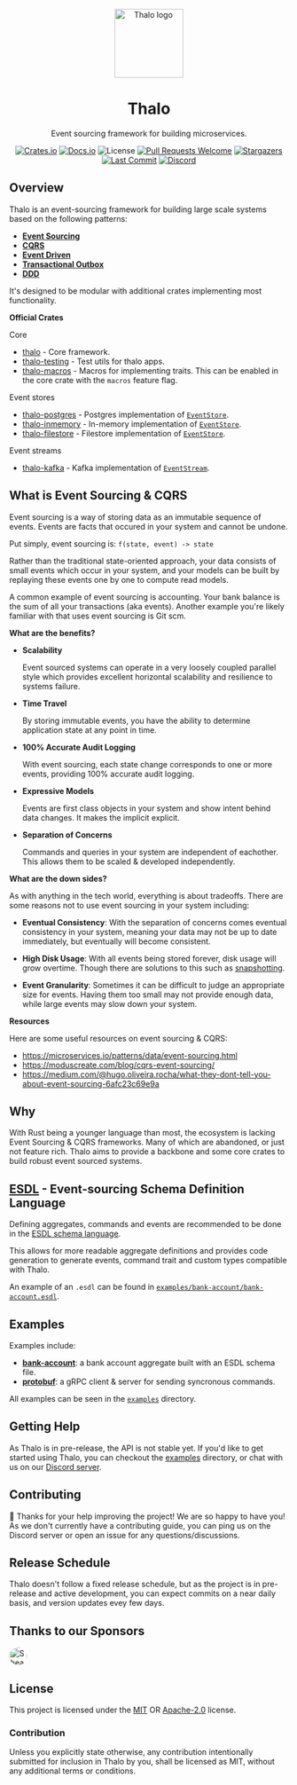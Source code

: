 <p align="center">
  <a href="http://thalo.rs" target="_blank" rel="noopener noreferrer"><img width="124" src="https://raw.githubusercontent.com/thalo-rs/thalo/dev/logo.png" alt="Thalo logo"></a>
</p>

<h1 align="center">Thalo</h1>
<p align="center">Event sourcing framework for building microservices.</p>

<p align="center">
  <a href="https://crates.io/crates/thalo"><img src="https://img.shields.io/crates/v/thalo?style=flat-square" alt="Crates.io"></a>
  <a href="https://docs.rs/thalo/latest/thalo/"><img src="https://img.shields.io/docsrs/thalo?style=flat-square" alt="Docs.io"></a>
  <img src="https://img.shields.io/crates/l/thalo?style=flat-square" alt="License">
  <a href="http://makeapullrequest.com"><img src="https://img.shields.io/badge/PRs-welcome-brightgreen.svg?style=flat-square" alt="Pull Requests Welcome"></a>
  <a href="https://github.com/thalo-rs/thalo/stargazers"><img src="https://img.shields.io/github/stars/thalo-rs/thalo?style=flat-square" alt="Stargazers"></a>
  <a href="https://github.com/thalo-rs/thalo/commits"><img src="https://img.shields.io/github/last-commit/thalo-rs/thalo/dev?style=flat-square" alt="Last Commit"></a>
  <a href="https://discord.gg/4Cq8NnPYPA"><img src="https://img.shields.io/discord/913402468895965264?color=%23414EED&label=Discord&logo=Discord&logoColor=%23FFFFFF&style=flat-square" alt="Discord"></a>
</p>

## Overview

Thalo is an event-sourcing framework for building large scale systems based on the following patterns:

- [**Event Sourcing**](https://microservices.io/patterns/data/event-sourcing.html)
- [**CQRS**](https://microservices.io/patterns/data/cqrs.html)
- [**Event Driven**](https://martinfowler.com/articles/201701-event-driven.html)
- [**Transactional Outbox**](https://microservices.io/patterns/data/transactional-outbox.html)
- [**DDD**](https://martinfowler.com/bliki/DomainDrivenDesign.html)

It's designed to be modular with additional crates implementing most functionality.

**Official Crates**

Core

- [thalo](https://docs.rs/thalo) - Core framework.
- [thalo-testing](https://docs.rs/thalo-testing) - Test utils for thalo apps.
- [thalo-macros](https://docs.rs/thalo-macros) - Macros for implementing traits. This can be enabled in the core crate with the `macros` feature flag.

Event stores

- [thalo-postgres](https://docs.rs/thalo-postgres) - Postgres implementation of [`EventStore`](https://docs.rs/thalo/latest/thalo/event_store/trait.EventStore.html).
- [thalo-inmemory](https://docs.rs/thalo-inmemory) - In-memory implementation of [`EventStore`](https://docs.rs/thalo/latest/thalo/event_store/trait.EventStore.html).
- [thalo-filestore](https://docs.rs/thalo-filestore) - Filestore implementation of [`EventStore`](https://docs.rs/thalo/latest/thalo/event_store/trait.EventStore.html).

Event streams

- [thalo-kafka](https://docs.rs/thalo-kafka) - Kafka implementation of [`EventStream`](https://docs.rs/thalo/latest/thalo/event_stream/trait.EventStream.html).

## What is Event Sourcing & CQRS

Event sourcing is a way of storing data as an immutable sequence of events.
Events are facts that occured in your system and cannot be undone.

Put simply, event sourcing is: `f(state, event) -> state`

Rather than the traditional state-oriented approach, your data consists of small events which occur in your system,
and your models can be built by replaying these events one by one to compute read models.

A common example of event sourcing is accounting. Your bank balance is the sum of all your transactions (aka events).
Another example you're likely familiar with that uses event sourcing is Git scm.

**What are the benefits?**

- **Scalability**

  Event sourced systems can operate in a very loosely coupled parallel style which provides excellent horizontal scalability and resilience to systems failure.

- **Time Travel**

  By storing immutable events, you have the ability to determine application state at any point in time.

- **100% Accurate Audit Logging**

  With event sourcing, each state change corresponds to one or more events, providing 100% accurate audit logging.

- **Expressive Models**

  Events are first class objects in your system and show intent behind data changes. It makes the implicit explicit.

- **Separation of Concerns**

  Commands and queries in your system are independent of eachother. This allows them to be scaled & developed independently.

**What are the down sides?**

As with anything in the tech world, everything is about tradeoffs.
There are some reasons not to use event sourcing in your system including:

- **Eventual Consistency**: With the separation of concerns comes eventual consistency in your system, meaning your data may not be up to date immediately, but eventually will become consistent.

- **High Disk Usage**: With all events being stored forever, disk usage will grow overtime. Though there are solutions to this such as [snapshotting](https://domaincentric.net/blog/event-sourcing-snapshotting).

- **Event Granularity**: Sometimes it can be difficult to judge an appropriate size for events. Having them too small may not provide enough data, while large events may slow down your system.

**Resources**

Here are some useful resources on event sourcing & CQRS:

- https://microservices.io/patterns/data/event-sourcing.html
- https://moduscreate.com/blog/cqrs-event-sourcing/
- https://medium.com/@hugo.oliveira.rocha/what-they-dont-tell-you-about-event-sourcing-6afc23c69e9a

## Why

With Rust being a younger language than most, the ecosystem is lacking Event Sourcing & CQRS frameworks. Many of which are abandoned, or just not feature rich. Thalo aims to provide a backbone and some core crates to build robust event sourced systems.

## [ESDL](https://github.com/thalo-rs/esdl) - Event-sourcing Schema Definition Language

Defining aggregates, commands and events are recommended to be done in the [ESDL schema language](https://github.com/thalo-rs/esdl).

This allows for more readable aggregate definitions and provides code generation to generate events,
command trait and custom types compatible with Thalo.

An example of an `.esdl` can be found in [`examples/bank-account/bank-account.esdl`](/examples/bank-account/bank-account.esdl).

## Examples

Examples include:

- [**bank-account**](/examples/bank-account): a bank account aggregate built with an ESDL schema file.
- [**protobuf**](/examples/protobuf): a gRPC client & server for sending syncronous commands.

All examples can be seen in the [`examples`](/examples) directory.

## Getting Help

As Thalo is in pre-release, the API is not stable yet.
If you'd like to get started using Thalo, you can checkout the [examples] directory,
or chat with us on our [Discord server].

[examples]: https://github.com/thalo-rs/thalo/tree/main/examples
[discord server]: https://discord.gg/4Cq8NnPYPA

## Contributing

:balloon: Thanks for your help improving the project! We are so happy to have
you! As we don't currently have a contributing guide, you can ping us on the
Discord server or open an issue for any questions/discussions.

## Release Schedule

Thalo doesn't follow a fixed release schedule, but as the project is in pre-release and active development,
you can expect commits on a near daily basis, and version updates evey few days.

## Thanks to our Sponsors

<p align="left">
  <a href="https://github.com/Shearerbeard">
    <img src="https://github.com/Shearerbeard.png" width="32px" alt="Shearerbeard" style="border-radius:50%" />
  </a>
</p>

## License

This project is licensed under the [MIT] OR [Apache-2.0] license.

[mit]: /LICENSE-MIT
[apache-2.0]: /LICENSE-APACHE

### Contribution

Unless you explicitly state otherwise, any contribution intentionally submitted
for inclusion in Thalo by you, shall be licensed as MIT, without any additional
terms or conditions.
